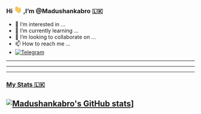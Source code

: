 ### <h>Hi <img src="https://raw.githubusercontent.com/ABSphreak/ABSphreak/master/gifs/Hi.gif" width="21px"> ,I’m @Madushankabro</h> 🇱🇰
- 👀 I’m interested in ...
- 🌱 I’m currently learning ...
- 💞️ I’m looking to collaborate on ...
- 📫 How to reach me ... 
- <a href="https://telegram.me/epusthakalaya_bots">
        <img src="https://img.shields.io/badge/Telegram-white?&style=for-the-badge&logo=telegram"
             alt="Telegram"
 
---
             
---             
 
---
### My Stats 🇱🇰

![Madushankabro's GitHub stats](https://github-readme-stats.vercel.app/api?username=Madushankabro)]
---             
             
<!---
Madushankabro/Madushankabro is a ✨ special ✨ repository because its `README.md` (this file) appears on your GitHub profile.
You can click the Preview link to take a look at your changes.
--->
